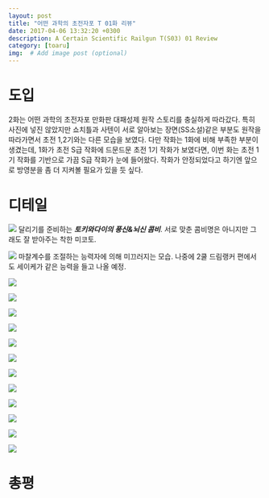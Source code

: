 ```yaml
---
layout: post
title: "어떤 과학의 초전자포 T 01화 리뷰"
date: 2017-04-06 13:32:20 +0300
description: A Certain Scientific Railgun T(S03) 01 Review
category: [toaru]
img:  # Add image post (optional)
---
```

# 도입
2화는 어떤 과학의 초전자포 만화판 대패성제 원작 스토리를 충실하게 따라갔다. 특히 사진에 넣진 않았지만 쇼치틀과 사텐이 서로 알아보는 장면(SS소설)같은 부분도 원작을 따라가면서 초전 1,2기와는 다른 모습을 보였다. 다만 작화는 1화에 비해 부족한 부분이 생겼는데, 1화가 초전 S급 작화에 드문드문 초전 1기 작화가 보였다면, 이번 화는 초전 1기 작화를 기반으로 가끔 S급 작화가 눈에 들어왔다. 작화가 안정되었다고 하기엔 앞으로 방영분을 좀 더 지켜볼 필요가 있을 듯 싶다.

# 디테일
![](../assets/img/toaru/02/01.jpg)
달리기를 준비하는 ***토키와다이의 풍신&뇌신 콤비***.
서로 맞춘 콤비명은 아니지만 그래도 잘 받아주는 착한 미코토.

![](../assets/img/toaru/02/02.jpg)
마찰계수를 조절하는 능력자에 의해 미끄러지는 모습. 나중에 2쿨 드림랭커 편에서도 세이케가 같은 능력을 들고 나올 예정.

![](../assets/img/toaru/02/03.jpg)

![](../assets/img/toaru/02/04.jpg)

![](../assets/img/toaru/02/05.jpg)

![](../assets/img/toaru/02/06.jpg)

![](../assets/img/toaru/02/07.jpg)

![](../assets/img/toaru/02/08.jpg)

![](../assets/img/toaru/02/09.jpg)

![](../assets/img/toaru/02/10.jpg)

![](../assets/img/toaru/02/11.jpg)

![](../assets/img/toaru/02/13.jpg)

![](../assets/img/toaru/02/14.jpg)

![](../assets/img/toaru/02/12.jpg)

# 총평
